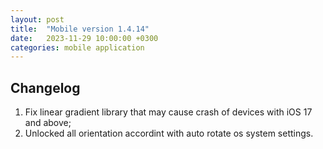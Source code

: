 ```yaml
---
layout: post
title:  "Mobile version 1.4.14"
date:   2023-11-29 10:00:00 +0300
categories: mobile application
---
```


Changelog
---
1. Fix linear gradient library that may cause crash of devices with iOS 17 and above;
2. Unlocked all orientation accordint with auto rotate os system settings.
